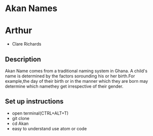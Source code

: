 # Akan Names

# Arthur
* Clare Richards

## Description

Akan Name comes from a traditional naming system in Ghana. A child's name is determined by the factors sorounding his or     her birth.For example,the day of their birth or in the manner which they are born may determine which namethey get           irrespective of their gender.

## Set up instructions

* open terminal(CTRL+ALT+T)
* git clone
* cd Akan
* easy to understand use atom or code